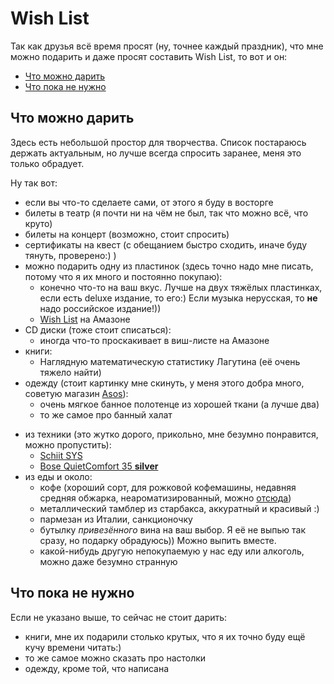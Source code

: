 # Wish List

Так как друзья всё время просят (ну, точнее каждый праздник), что мне можно подарить и даже просят составить Wish List, то вот и он:

- [Что можно дарить](#yes)
- [Что пока не нужно](#no)

## Что можно дарить<a id = "yes"></a>

Здесь есть небольшой простор для творчества.
Список постараюсь держать актуальным, но лучше всегда спросить заранее, меня это только обрадует.

Ну так вот:

<!-- - [](https://www.amazon.co.uk/dp/) -->
- если вы что-то сделаете сами, от этого я буду в восторге
- билеты в театр (я почти ни на чём не был, так что можно всё, что круто)
- билеты на концерт (возможно, стоит спросить)
- сертификаты на квест (с обещанием быстро сходить, иначе буду тянуть, проверено:) )
- можно подарить одну из пластинок (здесь точно надо мне писать, потому что я их много и постоянно покупаю):
  - конечно что-то на ваш вкус.
    Лучше на двух тяжёлых пластинках, если есть deluxe издание, то его:)
    Если музыка нерусская, то **не** надо российское издание!))
  - [Wish List](https://www.amazon.co.uk/gp/registry/wishlist/2GU1JCJMF50B0/) на Амазоне
- CD диски (тоже стоит списаться):
  - иногда что-то проскакивает в виш-листе на Амазоне
- книги:
  - Наглядную математическую статистику Лагутина (её очень тяжело найти)
- одежду (стоит картинку мне скинуть, у меня этого добра много, советую магазин [Asos](http://www.asos.com/ru/men/?r=1)):
  - очень мягкое банное полотенце из хорошей ткани (а лучше два)
  - то же самое про банный халат

<!--   - поло Lacoste (XL, Classic Fit)
  - свитер от них же
  - поло Ralph Lauren (XL, Custom или Slim Fit)
  - тут тоже можно свитер -->
- из техники (это жутко дорого, прикольно, мне безумно понравится, можно пропустить):
  - [Schiit SYS](http://schiit.com/products/sys)
  - [Bose QuietComfort 35 **silver**](https://www.amazon.com/dp/B01E3SNO1G)
- из еды и около:
  - кофе (хороший сорт, для рожковой кофемашины, недавняя средняя обжарка, неароматизированный, можно [отсюда](https://www.torrefacto.ru/catalog/roasted/stepenobzharki-srednyaya/filter/))
  - металлический тамблер из старбакса, аккуратный и красивый :)
  - пармезан из Италии, санкционочку
  - бутылку *привезённого* вина на ваш выбор.
    Я её не выпью так сразу, но подарку обрадуюсь))
    Можно выпить вместе.
  - какой-нибудь другую непокупаемую у нас еду или алкоголь, можно даже безумно странную

## Что пока не нужно<a id = "no"></a>

Если не указано выше, то сейчас не стоит дарить:

- книги, мне их подарили столько крутых, что я их точно буду ещё кучу времени читать:)
- то же самое можно сказать про настолки
- одежду, кроме той, что написана
